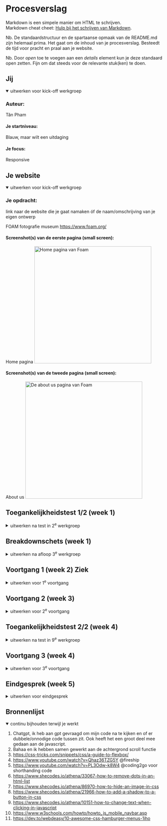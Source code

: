 # Procesverslag
Markdown is een simpele manier om HTML te schrijven.  
Markdown cheat cheet: [Hulp bij het schrijven van Markdown](https://github.com/adam-p/markdown-here/wiki/Markdown-Cheatsheet).

Nb. De standaardstructuur en de spartaanse opmaak van de README.md zijn helemaal prima. Het gaat om de inhoud van je procesverslag. Besteedt de tijd voor pracht en praal aan je website.

Nb. Door *open* toe te voegen aan een *details* element kun je deze standaard open zetten. Fijn om dat steeds voor de relevante stuk(ken) te doen.





## Jij

<details open>
  <summary>uitwerken voor kick-off werkgroep</summary>

  ### Auteur:
  Tân Pham

  #### Je startniveau:
  Blauw, maar wilt een uitdaging
  #### Je focus:
  Responsive
 
</details>





## Je website

<details open>
  <summary>uitwerken voor kick-off werkgroep</summary>

  ### Je opdracht:
  link naar de website die je gaat namaken óf de naam/omschrijving van je eigen ontwerp

  FOAM fotografie museum
  https://www.foam.org/

  #### Screenshot(s) van de eerste pagina (small screen): 
  Home pagina 
  <img src="readme-images/foamHome.jpg" width="375px" alt="Home pagina van Foam">

  #### Screenshot(s) van de tweede pagina (small screen):
  About us
  <img src="readme-images/foamAbout.jpg" width="375px" alt="De about us pagina van Foam">
 
</details>



## Toegankelijkheidstest 1/2 (week 1)

<details>
  <summary>uitwerken na test in 2<sup>e</sup> werkgroep</summary>

  ### Bevindingen
  https://accessibe.com/accessscan?website=https://www.foam.org/nl

  De website van het Foam is Non-compliant
  Op Accessibe liet ik de website testen om een snel overzicht voormezelf te krijgen.
  De screenreader pakt veel verschillende kopjes niet en is op sommige gevallen niet bruikbaar.
  De hoofdpagina mist een h1
  Gelukkig hebben alle foto's een alt tag

  Dit zijn de kansen die ik zie:
  Interactief toetsenbord
  Een outline van de elementen die je kan selecteren
  logische namen voor iconen
  Een aantal aria labels toevoegen
  Leesbare tekst grootes
  
  



</details>



## Breakdownschets (week 1)

<details>
  <summary>uitwerken na afloop 3<sup>e</sup> werkgroep</summary>

  ### de hele pagina: 
  <img src="./readme-images/Frame 1.png" width="375px" alt="breakdown van de hele pagina">
  De hoofdpagina heeft een aantal uitdagingen, waaronder de vele secties die van kleur wisselen en elementen die in en uit faden

  ### dynamisch deel (bijv menu): 
  <img src="./readme-images/Frame 2.png" width="375px" alt="breakdown van een dynamisch deel">

  Hamburger menu klapt naarbenenden open en maakt de achtergrond donker met een zwart vlak ook is het menu geanimeerd

</details>





## Voortgang 1 (week 2) Ziek

<details>
  <summary>uitwerken voor 1<sup>e</sup> voortgang</summary>

  ### Stand van zaken
  hier dit ging goed & dit was lastig (neem ook screenshots op van delen van je website en code)


  ### Agenda voor meeting
  samen met je groepje opstellen

  | student 1      | student 2          | student 3    | student 4        |
  | ---            | ---                | ---          | ---              |
  | dit bespreken  | en dit             | en ik dit    | en dan ik dat    |
  | en dat ook nog | dit als er tijd is | nog een punt | dit wil ik zeker |
  | ...            | ...                | ...          | ...              |


  ### Verslag van meeting
  hier na afloop snel de uitkomsten van de meeting vastleggen

  - punt 1
  - punt 2
  - nog een punt
- ...


</details>





## Voortgang 2 (week 3)

<details>
  <summary>uitwerken voor 2<sup>e</sup> voortgang</summary>


  ### Stand van zaken
  hier dit ging goed & dit was lastig (neem ook screenshots op van delen van je website en code)
  <img src="./readme-images/Screenshot 2024-12-09 214056.png" width="375px" alt="de navigatie">


  ### Agenda voor meeting
  samen met je groepje opstellen

  | student 1      | student 2          | student 3    | student 4        |
  | ---            | ---                | ---          | ---              |
  | dit bespreken  | en dit             | en ik dit    | en dan ik dat    |
  | en dat ook nog | dit als er tijd is | nog een punt | dit wil ik zeker |
  | ...            | ...                | ...          | ...              |


  ### Verslag van meeting
  hier na afloop snel de uitkomsten van de meeting vastleggen

  - Navigatie omzetten naar Hamburger menu
  - Vergeet Grid voor de gehele pagina, alleen gebruiken voor details
  - Mist een breakdownschets


</details>





## Toegankelijkheidstest 2/2 (week 4)

<details>
  <summary>uitwerken na test in 9<sup>e</sup> werkgroep</summary>

  ### Bevindingen
  <img src="./readme-images/eigensitetest1.png" width="375px" alt="100% score">
  <img src="./readme-images/eigensitetest2.png" width="375px" alt="semi compliant">
  <img src="./readme-images/eigensitetest3.png" width="375px" alt="alle issue's zijn van linkjes die nergens naartoe gaan">
  <img src="./readme-images/foamtest1.png" width="375px" alt="33% op leesbaarheid">
  <img src="./readme-images/foamtest2.png" width="375px" alt="non compliant">
  mijn site die doet het al erg goed,

</details>





## Voortgang 3 (week 4)

<details>
  <summary>uitwerken voor 3<sup>e</sup> voortgang</summary>

  ### Stand van zaken
  Ik liep tegen een aantal dingen aan, zeker als het ging om verschillende animaties
  Ook was de navigatie nog niet helemaal hoe ik het wou hebben.
  De validator liet 1 fout zien binnen mijn css, waardoor de grote van een element niet helemaal klopt ook had ik nog niet alle alt tags toegevoegd.

  

  ### Agenda voor meeting
  samen met je groepje opstellen

  | student 1      | student 2          | student 3    | student 4        |
  | ---            | ---                | ---          | ---              |
  | dit bespreken  | en dit             | en ik dit    | en dan ik dat    |
  | en dat ook nog | dit als er tijd is | nog een punt | dit wil ik zeker |
  | ...            | ...                | ...          | ...              |


  ### Verslag van meeting
  hier na afloop snel de uitkomsten van de meeting vastleggen

  - Validator checken
  - Gebruik minder classes en logische class namen
  - vergeet de Main en Header niet
  - Focus op de belangrijke dingen zoals het netjes maken van de pagina & sections.
  - ID scrolling text voor text change
  - Zorg dat de foto's binnen hun container blijft
  - ...

</details>





## Eindgesprek (week 5)

<details>
  <summary>uitwerken voor eindgesprek</summary>

  ### Je uitkomst - karakteristiek screenshots:
  <img src="./readme-images/homepagina.png" width="375px" alt="homepagina van het foam">
  Het eerste scherm dat je na de intro ziet.


  ### Dit ging goed/Heb ik geleerd: 
  Ik heb ontzettend veel geleerd, ik heb met deze site zoveel kunnen proberen en experimenteren waardoor mijn begrip van de programeer talen beter zijn geworden. Het gaat heel goed wanneer er een doel is en een site is waar je direct naar kan kijken voor de vormgeving.
  <img src="./readme-images/Nav.png" width="375px" alt="nav">


  ### Dit was lastig/Is niet gelukt:
  Ik wou hier een functie maken als je muis over de section heen gaat dan zou er een trail aan foto's erachter komen.
  Ik heb dit effect eerder gezien in een youtube video @Hyperplexed https://www.youtube.com/watch?v=Jt3A2lNN2aE&t=70s 
  Jammer genoeg ben ik daar niet aan toegekomen

  <img src="./readme-images/geel" width="375px" alt="bummer">
</details>





## Bronnenlijst

<details open>
  <summary>continu bijhouden terwijl je werkt</summary>

 1. Chatgpt, ik heb aan gpt gevraagd om mijn code na te kijken en of er dubbele/onnodige code tussen zit.
 Ook heeft het een groot deel mee gedaan aan de javascript. 
 2. Bahaa en ik hebben samen gewerkt aan de achtergrond scroll functie
 3. https://css-tricks.com/snippets/css/a-guide-to-flexbox/  
 4. https://www.youtube.com/watch?v=Qhaz36TZG5Y @fireship
 5. https://www.youtube.com/watch?v=PL3Odw-k8W4 @coding2go voor shorthanding code
 6. https://www.shecodes.io/athena/33067-how-to-remove-dots-in-an-html-list 
 7. https://www.shecodes.io/athena/86970-how-to-hide-an-image-in-css
 8. https://www.shecodes.io/athena/21966-how-to-add-a-shadow-to-a-button-in-css
 9. https://www.shecodes.io/athena/10151-how-to-change-text-when-clicking-in-javascript
 10. https://www.w3schools.com/howto/howto_js_mobile_navbar.asp
 11. https://dev.to/webdeasy/10-awesome-css-hamburger-menus-1iho

</details>